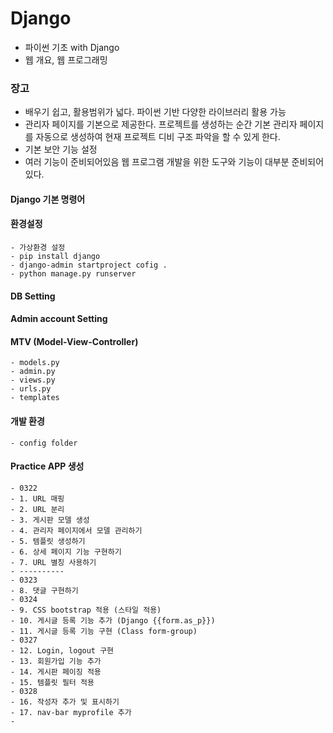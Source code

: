 # Django 
- 파이썬 기초 with Django
- 웹 개요, 웹 프로그래밍 

### 장고
- 배우기 쉽고, 활용범위가 넓다.
파이썬 기반 다양한 라이브러리 활용 가능
- 관리자 페이지를 기본으로 제공한다.
프로젝트를 생성하는 순간 기본 관리자 페이지를 자동으로 생성하여 현재 프로젝트 디비 구조 파악을 할 수 있게 한다.
- 기본 보안 기능 설정
- 여러 기능이 준비되어있음
웹 프로그램 개발을 위한 도구와 기능이 대부분 준비되어있다.

#### Django 기본 명령어
#### 환경설정
    - 가상환경 설정
    - pip install django
    - django-admin startproject cofig .
    - python manage.py runserver
#### DB Setting
#### Admin account Setting
#### MTV (Model-View-Controller)
    - models.py
    - admin.py
    - views.py
    - urls.py
    - templates

#### 개발 환경
    - config folder
#### Practice APP 생성
    - 0322 
    - 1. URL 매핑
    - 2. URL 분리
    - 3. 게시판 모델 생성
    - 4. 관리자 페이지에서 모델 관리하기
    - 5. 템플릿 생성하기
    - 6. 상세 페이지 기능 구현하기
    - 7. URL 별칭 사용하기
    - ----------
    - 0323
    - 8. 댓글 구현하기
    - 0324
    - 9. CSS bootstrap 적용 (스타일 적용)
    - 10. 게시글 등록 기능 추가 (Django {{form.as_p}})
    - 11. 게시글 등록 기능 구현 (Class form-group)
    - 0327
    - 12. Login, logout 구현
    - 13. 회원가입 기능 추가
    - 14. 게시판 페이징 적용
    - 15. 템플릿 필터 적용
    - 0328
    - 16. 작성자 추가 및 표시하기
    - 17. nav-bar myprofile 추가
    - 
